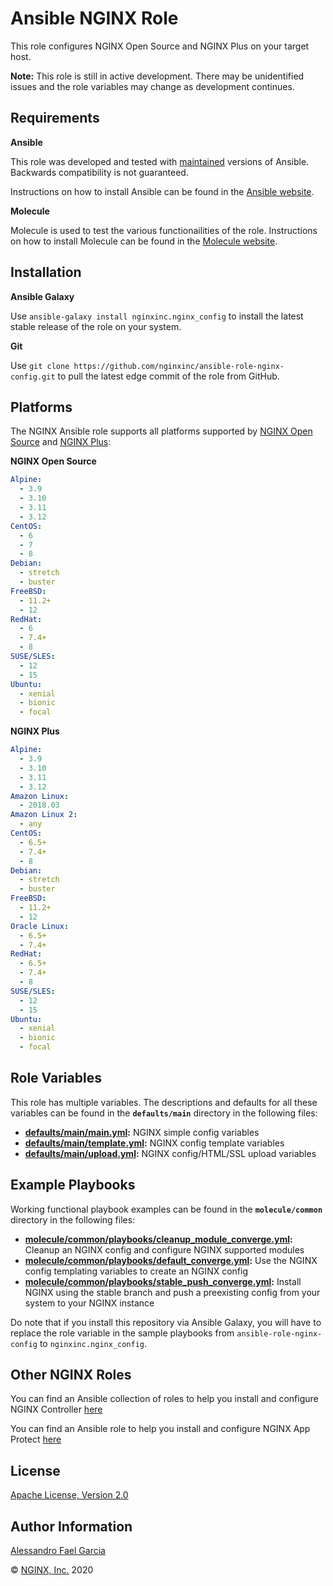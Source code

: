 Ansible NGINX Role
==================

This role configures NGINX Open Source and NGINX Plus on your target host.

**Note:** This role is still in active development. There may be unidentified issues and the role variables may change as development continues.

Requirements
------------

**Ansible**

This role was developed and tested with [maintained](https://docs.ansible.com/ansible/latest/reference_appendices/release_and_maintenance.html#release-status) versions of Ansible. Backwards compatibility is not guaranteed.

Instructions on how to install Ansible can be found in the [Ansible website](https://docs.ansible.com/ansible/latest/installation_guide/intro_installation.html).

**Molecule**

Molecule is used to test the various functionailities of the role. Instructions on how to install Molecule can be found in the [Molecule website](https://molecule.readthedocs.io/en/latest/installation.html).

Installation
------------

**Ansible Galaxy**

Use `ansible-galaxy install nginxinc.nginx_config` to install the latest stable release of the role on your system.

**Git**

Use `git clone https://github.com/nginxinc/ansible-role-nginx-config.git` to pull the latest edge commit of the role from GitHub.

Platforms
---------

The NGINX Ansible role supports all platforms supported by [NGINX Open Source](https://nginx.org/en/linux_packages.html#mainline) and [NGINX Plus](https://www.nginx.com/products/technical-specs/):

**NGINX Open Source**

```yaml
Alpine:
  - 3.9
  - 3.10
  - 3.11
  - 3.12
CentOS:
  - 6
  - 7
  - 8
Debian:
  - stretch
  - buster
FreeBSD:
  - 11.2+
  - 12
RedHat:
  - 6
  - 7.4+
  - 8
SUSE/SLES:
  - 12
  - 15
Ubuntu:
  - xenial
  - bionic
  - focal
```

**NGINX Plus**

```yaml
Alpine:
  - 3.9
  - 3.10
  - 3.11
  - 3.12
Amazon Linux:
  - 2018.03
Amazon Linux 2:
  - any
CentOS:
  - 6.5+
  - 7.4+
  - 8
Debian:
  - stretch
  - buster
FreeBSD:
  - 11.2+
  - 12
Oracle Linux:
  - 6.5+
  - 7.4+
RedHat:
  - 6.5+
  - 7.4+
  - 8
SUSE/SLES:
  - 12
  - 15
Ubuntu:
  - xenial
  - bionic
  - focal
```

Role Variables
--------------

This role has multiple variables. The descriptions and defaults for all these variables can be found in the **`defaults/main`** directory in the following files:

-   **[defaults/main/main.yml](https://github.com/nginxinc/ansible-role-nginx-config/blob/master/defaults/main/main.yml):** NGINX simple config variables
-   **[defaults/main/template.yml](https://github.com/nginxinc/ansible-role-nginx-config/blob/master/defaults/main/template.yml):** NGINX config template variables
-   **[defaults/main/upload.yml](https://github.com/nginxinc/ansible-role-nginx-config/blob/master/defaults/main/upload.yml):** NGINX config/HTML/SSL upload variables

Example Playbooks
-----------------

Working functional playbook examples can be found in the **`molecule/common`** directory in the following files:

-   **[molecule/common/playbooks/cleanup_module_converge.yml](https://github.com/nginxinc/ansible-role-nginx-config/blob/master/molecule/common/playbooks/cleanup_module_converge.yml):** Cleanup an NGINX config and configure NGINX supported modules
-   **[molecule/common/playbooks/default_converge.yml](https://github.com/nginxinc/ansible-role-nginx-config/blob/master/molecule/common/playbooks/default_converge.yml):** Use the NGINX config templating variables to create an NGINX config
-   **[molecule/common/playbooks/stable_push_converge.yml](https://github.com/nginxinc/ansible-role-nginx-config/blob/master/molecule/common/playbooks/stable_push_converge.yml):** Install NGINX using the stable branch and push a preexisting config from your system to your NGINX instance

Do note that if you install this repository via Ansible Galaxy, you will have to replace the role variable in the sample playbooks from `ansible-role-nginx-config` to `nginxinc.nginx_config`.

Other NGINX Roles
-----------------

You can find an Ansible collection of roles to help you install and configure NGINX Controller [here](https://github.com/nginxinc/ansible-collection-nginx_controller)

You can find an Ansible role to help you install and configure NGINX App Protect [here](https://github.com/nginxinc/ansible-role-nginx-app-protect)

License
-------

[Apache License, Version 2.0](https://github.com/nginxinc/ansible-role-nginx-config/blob/master/LICENSE)

Author Information
------------------

[Alessandro Fael Garcia](https://github.com/alessfg)

&copy; [NGINX, Inc.](https://www.nginx.com/) 2020
